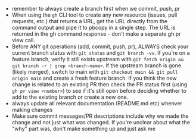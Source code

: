 - remember to always create a branch first when we commit, push, pr
- When using the `gh` CLI tool to create any new resource (issues, pull requests, etc.) that returns a URL, get the URL directly from the command output and pipe it to pbcopy in a single step. The URL is returned in the gh command response - don't make a separate gh pr view call.
- Before ANY git operations (add, commit, push, pr), ALWAYS check your current branch status with `git status` and `git branch -vv`. If you're on a feature branch, verify it still exists upstream with `git fetch origin && git branch -r | grep <branch-name>`. If the upstream branch is gone (likely merged), switch to main with `git checkout main && git pull origin main` and create a fresh feature branch. If you think the new change is related to an existing PR then check the PR status first (using `gh pr view <number>`) to see if it's still open before deciding whether to add to the existing branch or create a new one.
- always update all relevant documentation (README.md etc) whenver making changes
- Make sure commit messages/PR descriptions include why we made the change and not just what was changed. If you're unclear about what the "why" part was, don't make something up and just ask me